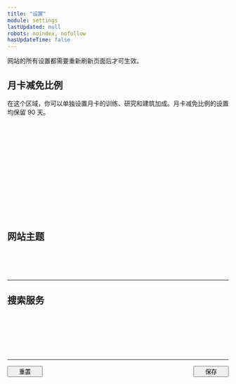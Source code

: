```yaml
---
title: "设置"
module: settings
lastUpdated: null
robots: noindex, nofollow
hasUpdateTime: false
---
```


<script>
/*
 * 根据月卡减免比例，给出 Option 的 value
 */
function loadGpValueFromDiscount(discount) {
    if (discount === 10) {
        return 1;
    } else if (discount === 15) {
        return 2;
    } else if (discount === 20) {
        return 3;
    }
    return 0;
}

/**
 * 根据 option 的 value 值确定月卡减免比例
 */
function getDiscountFromOptionValue(value) {
    if (value === "1") {
        return "10";
    } else if (value === "2") {
        return "15";
    } else if (value === "3") {
        return "20";
    } else {
        return "0";
    }
}

/*
 * 重置设置
 */
function resetSettings() {
    window.location.reload();
}

/*
 * 保存设置
 */
function saveSettings() {
    // 月卡减免比例的设置
    const gpDiscountTrainingValue = getSelectValue("cp-select-gp-training");
    const gpDiscountTraining = getDiscountFromOptionValue(gpDiscountTrainingValue);

    const gpDiscountResearchValue = getSelectValue("cp-select-gp-research");
    const gpDiscountResearch = getDiscountFromOptionValue(gpDiscountResearchValue);

    const gpDiscountBuildingValue = getSelectValue("cp-select-gp-building");
    const gpDiscountBuilding = getDiscountFromOptionValue(gpDiscountBuildingValue);

    let gpCookieValue;
    if (gpDiscountTraining === "0" && gpDiscountResearch === "0" && gpDiscountBuilding === "0") {
        deleteCookie("cp-gp-discount");
    } else {
        gpCookieValue = gpDiscountTraining + "-" + gpDiscountResearch + "-" + gpDiscountBuilding;
        setCookie("cp-gp-discount", gpCookieValue, "90", "days");
    }

    // 网站主题设置
    const pageThemeValue = getSelectValue("cp-select-page-theme");
    if (pageThemeValue === "1") {
        setCookie("cp-preferred-theme", "light", "10", "years");
    } else if (pageThemeValue === "2") {
        setCookie("cp-preferred-theme", "dark", "10", "years");
    } else {
        deleteCookie("cp-preferred-theme");
    }

    // 搜索服务提供商设置
    const searchProviderValue = getSelectValue("cp-select-search-provider");
    if (searchProviderValue === "1") {
        setCookie("cp-search-provider", "Google", "10", "years");
    } else if (searchProviderValue === "2") {
        setCookie("cp-search-provider", "DuckDuckGo", "10", "years");
    } else if (searchProviderValue === "3") {
        setCookie("cp-search-provider", "Yandex", "10", "years");
    } else if (searchProviderValue === "4") {
        setCookie("cp-search-provider", "Yahoo", "10", "years");
    } else {
        deleteCookie("cp-search-provider");
    }

    // 弹出提示信息
    generateToast("设置保存成功", {
        type: "success",
        showDuration: 3000
    });
}
</script>

<script setup>
import { onMounted, nextTick } from "vue";
import { inBrowser } from "vitepress";
import SelectContainer from "@/components/select/SelectContainer.vue";
import Select, { getSelectValue, setSelectValue } from "@/components/select/Select.vue";
import Option from "@/components/select/Option.vue";
import { generateToast } from "@/components/dialog/Toast.vue";
import { getCookie, setCookie, deleteCookie, isNumber } from "@/assets/global/utils.js";

/*
 * 获取三个月卡减免比例
 */
const gpCookieValue = inBrowser ? getCookie("cp-gp-discount") : null;
let gpTrainingActiveValue = 0;
let gpResearchActiveValue = 0;
let gpBuildingActiveValue = 0;
// 如果 cookie 不存在，则认为没有减免比例，不进行任何操作
if (gpCookieValue) {
    // 月卡的数组长度一定是 3，如果不是则使用默认值
    const gpDiscountArr = gpCookieValue.split("-");
    if (gpDiscountArr.length !== 3) {
        gpDiscountArr = [0,0,0];
    }
    const gpDiscountTraining = parseInt(gpDiscountArr[0]);
    const gpDiscountResearch = parseInt(gpDiscountArr[1]);
    const gpDiscountBuilding = parseInt(gpDiscountArr[2]);
    gpTrainingActiveValue = loadGpValueFromDiscount(gpDiscountTraining);
    gpResearchActiveValue = loadGpValueFromDiscount(gpDiscountResearch);
    gpBuildingActiveValue = loadGpValueFromDiscount(gpDiscountBuilding);
}

/*
 * 加载用户当前的主题
 */
const preferredTheme = inBrowser ? getCookie("cp-preferred-theme") : null;
let pageThemeActiveValue = 0;
if (preferredTheme) {
    if (preferredTheme === "light") {
        pageThemeActiveValue = 1;
    } else if (preferredTheme === "dark") {
        pageThemeActiveValue = 2;
    }
}

/**
 * 加载当前使用的搜索服务提供商
 */
const searchProvider = inBrowser ? getCookie("cp-search-provider") : null;
let searchProviderActiveValue = 0;
if (searchProvider) {
    if (searchProvider === "Google") {
        searchProviderActiveValue = 1;
    } else if (searchProvider === "DuckDuckGo") {
        searchProviderActiveValue = 2;
    } else if (searchProvider === "Yandex") {
        searchProviderActiveValue = 3;
    } else if (searchProvider === "Yahoo") {
        searchProviderActiveValue = 4;
    }
}
</script>

网站的所有设置都需要重新刷新页面后才可生效。

## 月卡减免比例

在这个区域，你可以单独设置月卡的训练、研究和建筑加成。月卡减免比例的设置均保留 90 天。

<SelectContainer title="训练加成" selectId="cp-select-gp-training" aria-label="训练加成下拉菜单"
    :activeValue="gpTrainingActiveValue" selectWidth="12rem">
    <Option text="无" value="0" />
    <Option text="10%" value="1" />
    <Option text="15%" value="2" />
    <Option text="20%" value="3" />
</SelectContainer>
<SelectContainer title="研究加成" selectId="cp-select-gp-research" aria-label="研究加成下拉菜单"
    :activeValue="gpResearchActiveValue" selectWidth="12rem">
    <Option text="无" value="0" />
    <Option text="10%" value="1" />
    <Option text="15%" value="2" />
    <Option text="20%" value="3" />
</SelectContainer>
<SelectContainer title="建造加成" selectId="cp-select-gp-building" aria-label="建造加成下拉菜单"
    :activeValue="gpBuildingActiveValue" selectWidth="12rem">
    <Option text="无" value="0" />
    <Option text="10%" value="1" />
    <Option text="15%" value="2" />
    <Option text="20%" value="3" />
</SelectContainer>

## 网站主题

<SelectContainer title="切换网站主题" selectId="cp-select-page-theme" aria-label="切换网站主题的下拉菜单"
    :activeValue="pageThemeActiveValue" selectWidth="12rem">
    <Option text="跟随系统（默认）" value="0" />
    <Option text="始终使用浅色主题" value="1" />
    <Option text="始终使用深色主题" value="2" />
</SelectContainer>

<hr class="cp-light-row-division" />

## 搜索服务

<SelectContainer title="搜索服务提供商" selectId="cp-select-search-provider" aria-label="搜索服务提供商的菜单"
    :activeValue="searchProviderActiveValue" selectWidth="12rem"
    description="由于中国大陆的搜索引擎极少收录境外网站，即使提供了百度、搜狗这些选项也不能用，因此这里就不提供了。">
    <Option text="必应（默认）" value="0" />
    <Option text="谷歌" value="1" />
    <Option text="DuckDuckGo" value="2" />
    <Option text="Yandex" value="3" />
    <Option text="雅虎" value="4" />
</SelectContainer>

<hr class="cp-light-row-division" />

<div class="cp-settings-operation-btn">
    <button class="btn-secondary" @click="resetSettings">重置</button>
    <button class="btn-primary" @click="saveSettings">保存</button>
</div>

<style lang="scss">
.cp-settings-operation-btn {
    display: flex;
    justify-content: space-between;

    button {
        width: 5rem;
    }
}
</style>